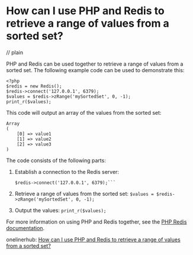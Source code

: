 # How can I use PHP and Redis to retrieve a range of values from a sorted set?
// plain

PHP and Redis can be used together to retrieve a range of values from a sorted set. The following example code can be used to demonstrate this:
```
<?php
$redis = new Redis();
$redis->connect('127.0.0.1', 6379);
$values = $redis->zRange('mySortedSet', 0, -1);
print_r($values);
```
This code will output an array of the values from the sorted set:
```
Array
(
    [0] => value1
    [1] => value2
    [2] => value3
)
```
The code consists of the following parts:

1. Establish a connection to the Redis server:
   ```$redis = new Redis();
   $redis->connect('127.0.0.1', 6379);```

2. Retrieve a range of values from the sorted set:
   ```$values = $redis->zRange('mySortedSet', 0, -1);```

3. Output the values:
   ```print_r($values);```

For more information on using PHP and Redis together, see the [PHP Redis documentation](https://redis.io/clients/php).

onelinerhub: [How can I use PHP and Redis to retrieve a range of values from a sorted set?](https://onelinerhub.com/predis/how-can-i-use-php-and-redis-to-retrieve-a-range-of-values-from-a-sorted-set)